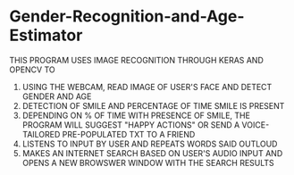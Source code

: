 # Gender-Recognition-and-Age-Estimator
THIS PROGRAM USES IMAGE RECOGNITION THROUGH KERAS AND OPENCV TO

1) USING THE WEBCAM, READ IMAGE OF USER'S FACE AND DETECT GENDER AND AGE
2) DETECTION OF SMILE AND PERCENTAGE OF TIME SMILE IS PRESENT
3) DEPENDING ON % OF TIME WITH PRESENCE OF SMILE, THE PROGRAM WILL SUGGEST "HAPPY ACTIONS"
OR SEND A VOICE-TAILORED PRE-POPULATED TXT TO A FRIEND
4) LISTENS TO INPUT BY USER AND REPEATS WORDS SAID OUTLOUD
5) MAKES AN INTERNET SEARCH BASED ON USER'S AUDIO INPUT AND OPENS A NEW BROWSWER WINDOW WITH THE SEARCH RESULTS
